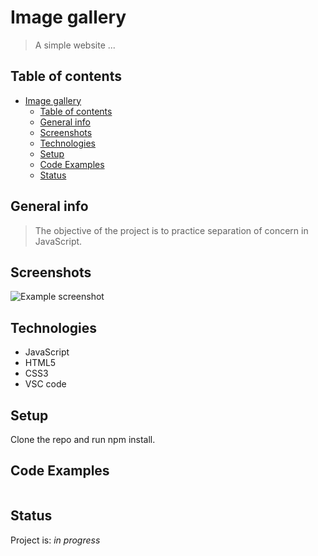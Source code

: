 # Image gallery

> A simple website ...

## Table of contents

- [Image gallery](#image-gallery)
	- [Table of contents](#table-of-contents)
	- [General info](#general-info)
	- [Screenshots](#screenshots)
	- [Technologies](#technologies)
	- [Setup](#setup)
	- [Code Examples](#code-examples)
	- [Status](#status)

## General info

> The objective of the project is to practice separation of concern in
> JavaScript.

## Screenshots

![Example screenshot]()

## Technologies

- JavaScript
- HTML5
- CSS3
- VSC code

## Setup

Clone the repo and run npm install.

## Code Examples

```js

```

## Status

Project is: _in progress_
